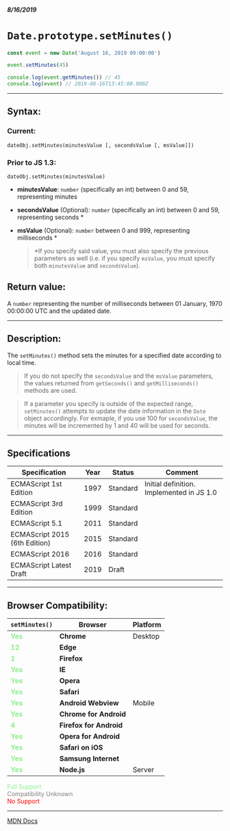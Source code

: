 ##### 8/16/2019
# `Date.prototype.setMinutes()`

```js
const event = new Date('August 16, 2019 09:00:00')

event.setMinutes(45)

console.log(event.getMinutes()) // 45
console.log(event) // 2019-08-16T13:45:00.000Z
```

---

## Syntax:
### Current:
`dateObj.setMinutes(minutesValue [, secondsValue [, msValue]])`

### Prior to JS 1.3:
`dateObj.setMinutes(minutesValue)`

* **minutesValue**: `number` (specifically an int) between 0 and 59, representing minutes  
* **secondsValue** (Optional): `number` (specifically an int) between 0 and 59, representing seconds * 
* **msValue** (Optional): `number` between 0 and 999, representing milliseconds *

  > *If you specify said value, you must also specify the previous parameters as well (i.e. if you specify `msValue`, you must specify both `minutesValue` and `secondsValue`).

## Return value:
A `number` representing the number of milliseconds between 01 January, 1970 00:00:00 UTC and the updated date.

---

## Description:
The `setMinutes()` method sets the minutes for a specified date according to local time.

  > If you do not specify the `secondsValue` and the `msValue` parameters, the values returned from `getSeconds()` and `getMilliseconds()` methods are used.

  > If a parameter you specify is outside of the expected range, `setMinutes()` attempts to update the date information in the `Date` object accordingly.  For exmaple, if you use 100 for `secondsValue`, the minutes will be incremented by 1 and 40 will be used for seconds.

---

## Specifications
| Specification | Year | Status | Comment |
|---|---|---|---|
| ECMAScript 1st Edition | 1997 | Standard | Initial definition. Implemented in JS 1.0 |
| ECMAScript 3rd Edition | 1999 | Standard |  |
| ECMAScript 5.1 | 2011 | Standard |  |
| ECMAScript 2015 (6th Edition) | 2015 | Standard |  |
| ECMAScript 2016 | 2016 | Standard |  |
| ECMAScript Latest Draft | 2019 | Draft |  |

---

## Browser Compatibility:
| `setMinutes()` | Browser | Platform |
|---|---|---|
| <span style="color: lightgreen">**Yes**</span> | **Chrome** | Desktop | 
| <span style="color: lightgreen">**12**</span> | **Edge** || 
| <span style="color: lightgreen">**1**</span> | **Firefox** || 
| <span style="color: lightgreen">**Yes**</span> | **IE** || 
| <span style="color: lightgreen">**Yes**</span> | **Opera** || 
| <span style="color: lightgreen">**Yes**</span> | **Safari** || 
| <span style="color: lightgreen">**Yes**</span> | **Android Webview** | Mobile | 
| <span style="color: lightgreen">**Yes**</span> | **Chrome for Android** || 
| <span style="color: lightgreen">**4**</span> | **Firefox for Android** || 
| <span style="color: lightgreen">**Yes**</span> | **Opera for Android** || 
| <span style="color: lightgreen">**Yes**</span> | **Safari on iOS** || 
| <span style="color: lightgreen">**Yes**</span> | **Samsung Internet** || 
| <span style="color: lightgreen">**Yes**</span> | **Node.js** | Server | 

<span style="color: lightgreen">Full Support</span>  
<span style="color: grey">Compatibility Unknown</span>  
<span style="color: red">No Support</span>

---

[MDN Docs](https://developer.mozilla.org/en-US/docs/Web/JavaScript/Reference/Global_Objects/Date/setMinutes)